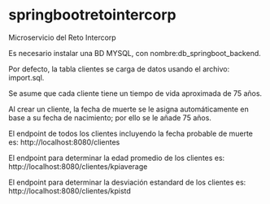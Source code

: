 # springbootretointercorp
Microservicio del Reto Intercorp

Es necesario instalar una BD MYSQL, con nombre:db_springboot_backend.

Por defecto, la tabla clientes se carga de datos usando el archivo: import.sql.

Se asume que cada cliente tiene un tiempo de vida aproximada de 75 años.

Al crear un cliente, la fecha de muerte se le asigna automáticamente en base a su fecha de nacimiento; por ello se le añade 75 años.

El endpoint de todos los clientes incluyendo la fecha probable de muerte es:
http://localhost:8080/clientes

El endpoint para determinar la edad promedio de los clientes es: 
http://localhost:8080/clientes/kpiaverage

El endpoint para determinar la desviación estandard de los clientes es: 
http://localhost:8080/clientes/kpistd
